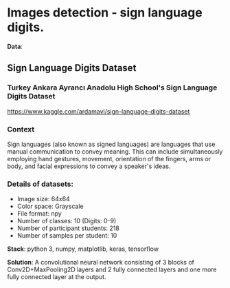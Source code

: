 # Images detection - sign language digits.

**Data**:
## Sign Language Digits Dataset
### Turkey Ankara Ayrancı Anadolu High School's Sign Language Digits Dataset
https://www.kaggle.com/ardamavi/sign-language-digits-dataset

### Context
Sign languages (also known as signed languages) are languages that use manual communication to convey meaning. This can include simultaneously employing hand gestures, movement, orientation of the fingers, arms or body, and facial expressions to convey a speaker's ideas.

### Details of datasets:
* Image size: 64x64
* Color space: Grayscale
* File format: npy
* Number of classes: 10 (Digits: 0-9)
* Number of participant students: 218
* Number of samples per student: 10

**Stack**: python 3, numpy, matplotlib, keras, tensorflow

**Solution**: A convolutional neural network consisting of 3 blocks of Conv2D+MaxPooling2D layers and 2 fully connected layers and one more fully connected layer at the output.
